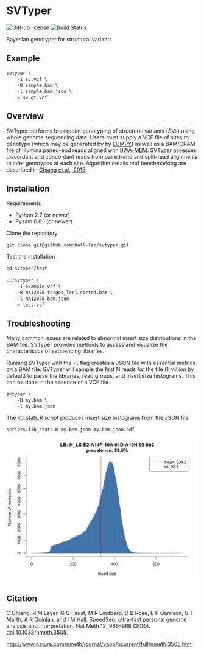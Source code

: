 SVTyper
=======
[![GitHub license](https://img.shields.io/badge/license-MIT-blue.svg)](https://raw.githubusercontent.com/hall-lab/svtyper/master/LICENSE)
[![Build Status](https://travis-ci.org/hall-lab/svtyper.svg?branch=master)](https://travis-ci.org/hall-lab/svtyper)

Bayesian genotyper for structural variants

## Example

```
svtyper \
    -i sv.vcf \
    -B sample.bam \
    -l sample.bam.json \
    > sv.gt.vcf
```

## Overview

SVTyper performs breakpoint genotyping of structural variants (SVs) using whole genome sequencing data. Users must supply a VCF file of sites to genotype (which may be generated by by [LUMPY](https://github.com/arq5x/lumpy-sv)) as well as a BAM/CRAM file of Illumina paired-end reads aligned with [BWA-MEM](https://github.com/lh3/bwa). SVTyper assesses discordant and concordant reads from paired-end and split-read alignments to infer genotypes at each site. Algorithm details and benchmarking are described in [Chiang et al., 2015](http://www.nature.com/nmeth/journal/vaop/ncurrent/full/nmeth.3505.html).

## Installation

Requirements
- Python 2.7 (or newer)
- Pysam 0.8.1 (or newer)

Clone the repository
```
git clone git@github.com:hall-lab/svtyper.git
```

Test the installation
```
cd svtyper/test

../svtyper \
    -i example.vcf \
    -B NA12878.target_loci.sorted.bam \
    -l NA12878.bam.json
    > test.vcf
```

## Troubleshooting

Many common issues are related to abnormal insert size distributions in the BAM file. SVTyper provides methods to assess and visualize the characteristics of sequencing libraries.

Running SVTyper with the `-l` flag creates a JSON file with essential metrics on a BAM file. SVTyper will sample the first N reads for the file (1 million by default) to parse the libraries, read groups, and insert size histograms. This can be done in the absence of a VCF file.
```
svtyper \
    -B my.bam \
    -l my.bam.json
```

The [lib_stats.R](scripts/lib_stats.R) script produces insert size histograms from the JSON file
```
scripts/lib_stats.R my.bam.json my.bam.json.pdf
```
![Insert size histogram](etc/my.bam.json.png?raw=true "Insert size histogram")


## Citation

C Chiang, R M Layer, G G Faust, M R Lindberg, D B Rose, E P Garrison, G T Marth, A R Quinlan, and I M Hall. SpeedSeq: ultra-fast personal genome analysis and interpretation. Nat Meth 12, 966–968 (2015). doi:10.1038/nmeth.3505.

http://www.nature.com/nmeth/journal/vaop/ncurrent/full/nmeth.3505.html